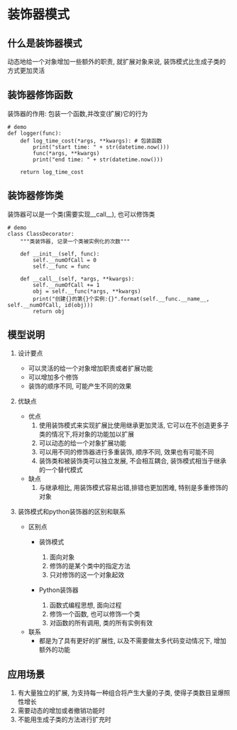 # 装饰器模式

## 什么是装饰器模式
动态地给一个对象增加一些额外的职责, 就扩展对象来说, 装饰模式比生成子类的方式更加灵活

## 装饰器修饰函数
装饰器的作用: 包装一个函数,并改变(扩展)它的行为
```
# demo
def logger(func):
    def log_time_cost(*args, **kwargs): # 包装函数
        print("start time: " + str(datetime.now()))
        func(*args, **kwargs)
        print("end time: " + str(datetime.now()))

    return log_time_cost

```

## 装饰器修饰类
装饰器可以是一个类(需要实现__call__), 也可以修饰类
```
# demo
class ClassDecorator:
    """类装饰器, 记录一个类被实例化的次数"""

    def __init__(self, func):
        self.__numOfCall = 0
        self.__func = func

    def __call__(self, *args, **kwargs):
        self.__numOfCall += 1
        obj = self.__func(*args, **kwargs)
        print("创建{}的第{}个实例:{}".format(self.__func.__name__, self.__numOfCall, id(obj)))
        return obj

```

## 模型说明
1. 设计要点
    - 可以灵活的给一个对象增加职责或者扩展功能
    - 可以增加多个修饰
    - 装饰的顺序不同, 可能产生不同的效果

2. 优缺点
    - 优点
        1. 使用装饰模式来实现扩展比使用继承更加灵活, 它可以在不创造更多子类的情况下,将对象的功能加以扩展
        2. 可以动态的给一个对象扩展功能
        3. 可以用不同的修饰器进行多重装饰, 顺序不同, 效果也有可能不同
        4. 装饰类和被装饰类可以独立发展, 不会相互耦合, 装饰模式相当于继承的一个替代模式
    - 缺点
        1. 与继承相比, 用装饰模式容易出错,排错也更加困难, 特别是多重修饰的对象

3. 装饰模式和python装饰器的区别和联系
    - 区别点
        - 装饰模式
            1. 面向对象
            2. 修饰的是某个类中的指定方法
            3. 只对修饰的这一个对象起效

        - Python装饰器
            1. 函数式编程思想, 面向过程
            2. 修饰一个函数, 也可以修饰一个类
            3. 对函数的所有调用, 类的所有实例有效
    - 联系
        - 都是为了具有更好的扩展性, 以及不需要做太多代码变动情况下, 增加额外的功能


## 应用场景
1. 有大量独立的扩展, 为支持每一种组合将产生大量的子类, 使得子类数目呈爆照性增长
2. 需要动态的增加或者撤销功能时
3. 不能用生成子类的方法进行扩充时

